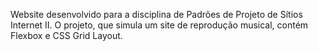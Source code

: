  Website desenvolvido para a disciplina de Padrões de Projeto de Sítios Internet II. O projeto, que simula um site de reprodução musical, contém Flexbox e CSS Grid Layout.
